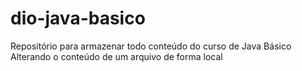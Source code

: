 # dio-java-basico
Repositório para armazenar todo conteúdo do curso de Java Básico
Alterando o conteúdo de um arquivo de forma local 
